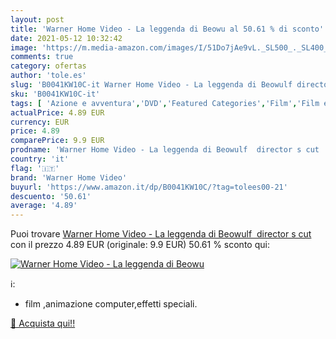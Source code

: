```yaml
---
layout: post
title: 'Warner Home Video - La leggenda di Beowu al 50.61 % di sconto'
date: 2021-05-12 10:32:42
image: 'https://m.media-amazon.com/images/I/51Do7jAe9vL._SL500_._SL400_.jpg'
comments: true
category: ofertas
author: 'tole.es'
slug: 'B0041KW10C-it Warner Home Video - La leggenda di Beowulf director s cut'
sku: 'B0041KW10C-it'
tags: [ 'Azione e avventura','DVD','Featured Categories','Film','Film e TV','Film storici','warner home video', ]
actualPrice: 4.89 EUR
currency: EUR
price: 4.89
comparePrice: 9.9 EUR
prodname: 'Warner Home Video - La leggenda di Beowulf  director s cut '
country: 'it'
flag: '🇮🇹'
brand: 'Warner Home Video'
buyurl: 'https://www.amazon.it/dp/B0041KW10C/?tag=tolees00-21'
descuento: '50.61'
average: '4.89'
---
```


Puoi trovare [Warner Home Video - La leggenda di Beowulf  director s cut ](https://www.amazon.it/dp/B0041KW10C/?tag=tolees00-21) con il prezzo 4.89 EUR (originale: 9.9 EUR) 50.61 % sconto qui:

[![Warner Home Video - La leggenda di Beowu](https://m.media-amazon.com/images/I/51Do7jAe9vL._SL500_._SL400_.jpg)](https://www.amazon.it/dp/B0041KW10C/?tag=tolees00-21)

ℹ️:

- film ,animazione computer,effetti speciali.

[🛒 Acquista qui!!](https://www.amazon.it/dp/B0041KW10C/?tag=tolees00-21)
